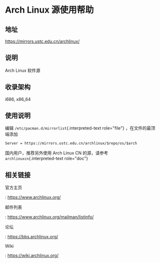 # Arch Linux 源使用帮助

## 地址

<https://mirrors.ustc.edu.cn/archlinux/>

## 说明

Arch Linux 软件源

## 收录架构

i686, x86_64

## 使用说明

编辑 `/etc/pacman.d/mirrorlist`{.interpreted-text role="file"}
，在文件的最顶端添加

    Server = https://mirrors.ustc.edu.cn/archlinux/$repo/os/$arch

国内用户，推荐另外使用 Arch Linux CN 的源，请参考
`archlinuxcn`{.interpreted-text role="doc"}

## 相关链接

官方主页

:   <https://www.archlinux.org/>

邮件列表

:   <https://www.archlinux.org/mailman/listinfo/>

论坛

:   <https://bbs.archlinux.org/>

Wiki

:   <https://wiki.archlinux.org/>
